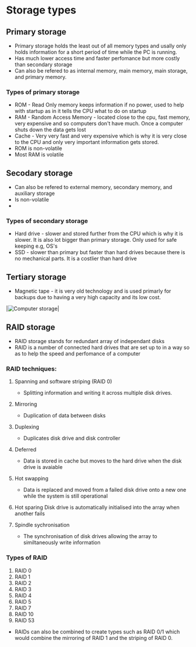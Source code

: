 # Storage types
 
## Primary storage
  * Primary storage holds the least out of all memory types and usally only holds information for a short period of time         while the PC is running.
  * Has much lower access time and faster perfomance but more costly than secondary storage 
  * Can also be refered to as internal memory, main memory, main storage, and primary memory. 

### Types of primary storage 
  * ROM - Read Only memory keeps information if no power, used to help with startup as in it tells the CPU what to do on         startup
  * RAM - Random Access Memory - located close to the cpu, fast memory, very expensive and so computers don't have much.         Once a computer shuts down the data gets lost
  * Cache - Very very fast and very expensive which is why it is very close to the CPU and only very important information       gets stored.
  * ROM is non-volatile
  * Most RAM is volatile 
  
## Secodary storage
* Can also be refered to external memory, secondary memory, and auxiliary storage
* Is non-volatile
*

### Types of secondary storage 
  * Hard drive - slower and stored further from the CPU which is why it is slower. It is also lot bigger than primary storage. Only used for safe keeping e.g, OS's
  * SSD  - slower than primary but faster than hard drives because there is no mechanical parts. It is a costlier than hard drive
  
## Tertiary storage
  * Magnetic tape - it is very old technology and is used primarly for backups due to having a very high capacity and its low cost.
  
  
|![Computer storage](https://www.computerhope.com/jargon/s/storage.jpg)|  
 

## RAID storage 
* RAID storage stands for redundant array of independant disks 
* RAID is a number of connected hard drives that are set up to in a way so as to help the speed and perfomance of a computer

### RAID techniques:
 1. Spanning and software striping (RAID 0)
     - Splitting information and writing it across multiple disk drives. 
    
 2. Mirroring 
     - Duplication of data between disks 
 
 3. Duplexing
     - Duplicates disk drive and disk controller 
    
 4. Deferred
     - Data is stored in cache but moves to the hard drive when the disk drive is avaiable 
    
 5. Hot swapping
     - Data is replaced and moved from a failed disk drive onto a new one while the system is still operational
    
 6. Hot sparing
    Disk drive is automatically initialised into the array when another fails
    
 7. Spindle sychronisation 
      - The synchronisation of disk drives allowing the array to similtaneously write information  
 
### Types of RAID 
1. RAID 0
2. RAID 1
3. RAID 2
4. RAID 3
5. RAID 4
6. RAID 5
7. RAID 7
8. RAID 10
9. RAID 53

* RAIDs can also be combined to create types such as RAID 0/1 which would combine the mirroring of RAID 1 and the striping 
of RAID 0. 
